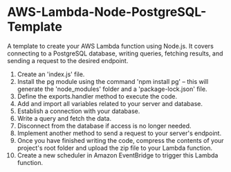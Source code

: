 # AWS-Lambda-Node-PostgreSQL-Template
A template to create your AWS Lambda function using Node.js. It covers connecting to a PostgreSQL database, writing queries, fetching results, and sending a request to the desired endpoint.

1. Create an 'index.js' file.
2. Install the pg module using the command 'npm install pg' – this will generate the 'node_modules' folder and a 'package-lock.json' file.
3. Define the exports.handler method to execute the code.
4. Add and import all variables related to your server and database.
5. Establish a connection with your database.
6. Write a query and fetch the data.
7. Disconnect from the database if access is no longer needed.
8. Implement another method to send a request to your server's endpoint.
9. Once you have finished writing the code, compress the contents of your project's root folder and upload the zip file to your Lambda function.
10. Create a new scheduler in Amazon EventBridge to trigger this Lambda function.
